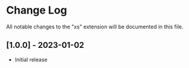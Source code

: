 # Change Log

All notable changes to the "xs" extension will be documented in this file.

## [1.0.0] - 2023-01-02

- Initial release